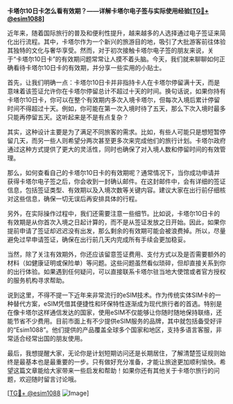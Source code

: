 **卡塔尔10日卡怎么看有效期？——详解卡塔尔电子签与实际使用经验[[TG💪+ @esim1088](https://t.me/s/esim1088)]**

近年来，随着国际旅行的普及和便利性提升，越来越多的人选择通过电子签证来简化出行流程。其中，卡塔尔作为一个新兴的旅游目的地，吸引了大批游客前往体验其独特的文化与奢华享受。然而，对于初次接触卡塔尔电子签的朋友来说，关于“卡塔尔10日卡”的有效期问题常常让人摸不着头脑。今天，我们就来聊聊如何正确看待卡塔尔10日卡的有效期，并分享一些实用的小贴士。

首先，让我们明确一点：卡塔尔10日卡并非指持卡人在卡塔尔停留满十天，而是意味着该签证允许你在卡塔尔停留总计不超过十天的时间。换句话说，如果你持有卡塔尔10日卡，你可以在整个有效期内多次入境卡塔尔，但每次入境后累计停留时间不得超过十天。例如，你可能在第一次入境时待了五天，那么下次入境时最多只能再停留五天。这听起来是不是有点复杂？

其实，这种设计主要是为了满足不同旅客的需求。比如，有些人可能只是想短暂停留几天，而另一些人则希望分两次甚至更多次来完成他们的旅行计划。卡塔尔政府通过这种方式提供了更大的灵活性，同时也确保了对入境人数和停留时间的有效管理。

那么，如何查看自己的卡塔尔10日卡的有效期呢？通常情况下，当你成功申请并获得卡塔尔电子签之后，你会收到一封确认邮件。在这封邮件中，会有详细的签证信息，包括签证类型、有效期以及入境次数等关键内容。建议大家在出行前仔细核对这些信息，确保一切无误后再安排具体的行程。

另外，在实际操作过程中，我们还需要注意一些细节。比如说，卡塔尔10日卡的有效期是从你首次入境之日起计算的，而不是从签证发放之日开始。因此，如果你提前申请了签证却迟迟没有出发，那么剩余的有效期可能会被浪费掉。所以，尽量避免过早申请签证，确保在出行前几天内完成所有手续会更加稳妥。

当然，除了关注有效期外，你还应该留意签证费用、支付方式以及是否需要额外的材料（如健康证明或保险单）等问题。这些问题虽然看似琐碎，但却直接关系到你的出行体验。如果遇到任何疑问，可以直接联系卡塔尔驻当地大使馆或者官方授权的服务机构寻求帮助。

说到这里，不得不提一下近年来非常流行的eSIM技术。作为传统实体SIM卡的一种替代方案，eSIM凭借其便捷性和环保特性逐渐成为现代旅行者的首选。特别是在像卡塔尔这样通信发达的国家，使用eSIM不仅能够让你随时随地保持联络，还能节省不少费用。目前市面上有不少提供eSIM服务的品牌，其中就包括备受好评的“Esim1088”。他们提供的产品覆盖全球多个国家和地区，支持多语言客服，非常适合经常出国的朋友使用。

最后，我想提醒大家，无论你是计划短期访问还是长期居住，了解清楚签证规则始终是最基本也是最重要的一步。只有做好充分准备，才能让旅途更加顺利愉快。希望这篇文章能给大家带来一些启发和帮助！如果你还有其他关于卡塔尔旅行的问题，欢迎随时留言讨论哦。

[[TG💪+ @esim1088](https://t.me/s/esim1088) ![Image](https://i.postimg.cc/4NQfJmqS/Snipaste-2025-05-13-00-14-12.png)]